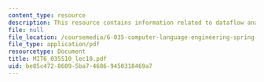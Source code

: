 ```yaml
---
content_type: resource
description: This resource contains information related to dataflow analysis.
file: null
file_location: /coursemedia/6-035-computer-language-engineering-spring-2010/be85c47286095ba746869450318469a7_MIT6_035S10_lec10.pdf
file_type: application/pdf
resourcetype: Document
title: MIT6_035S10_lec10.pdf
uid: be85c472-8609-5ba7-4686-9450318469a7
---
```

